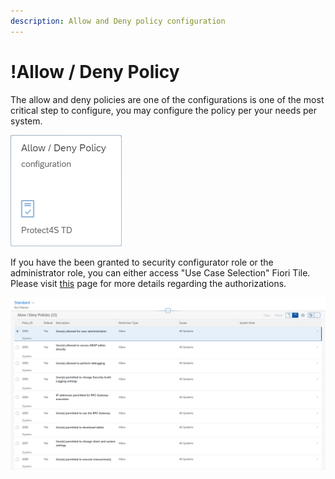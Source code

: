 ```yaml
---
description: Allow and Deny policy configuration
---
```


# !Allow / Deny Policy

The allow and deny policies are one of the configurations is one of the most critical step to configure, you may configure the policy per your needs per system.

![Allow / Deny Policy configuration](<../.gitbook/assets/image (40).png>)

If you have the been granted to security configurator role or the administrator role, you can either access "Use Case Selection" Fiori Tile. Please visit [this](systems-in-threat-detection/system-configuration-fiori-application/users-and-authorizations/authorizations.md) page for more details regarding the authorizations.

![](<../.gitbook/assets/image (67).png>)
